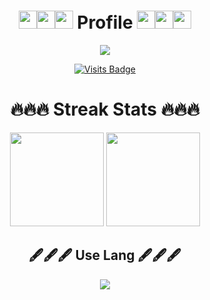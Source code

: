 <div align="center">

# <img src="https://github.com/sciencepal/sciencepal/blob/master/assets/Hi.gif" width="29px"><img src="https://github.com/sciencepal/sciencepal/blob/master/assets/Hi.gif" width="29px"><img src="https://github.com/sciencepal/sciencepal/blob/master/assets/Hi.gif" width="29px">  Profile  <img src="https://github.com/sciencepal/sciencepal/blob/master/assets/Hi.gif" width="29px"><img src="https://github.com/sciencepal/sciencepal/blob/master/assets/Hi.gif" width="29px"><img src="https://github.com/sciencepal/sciencepal/blob/master/assets/Hi.gif" width="29px">

<div align="center">
  <a href="https://github.com/DenverCoder1/readme-typing-svg">
    <img src="https://readme-typing-svg.herokuapp.com/?lines=Hello%20I'm%20akaboshinit;Hello%20I'm%20akaboshinit;&font=Fira%20Code&center=true&width=440&height=45&color=f75c7e&vCenter=true&size=22">
  </a>

</div>

<!--   <p>👀 I’m interested in Golang Flutter</p> -->
<!--   <p>🌱 I’m currently learning Next.js Flutter Golang</p> -->

[![Visits Badge](https://badges.pufler.dev/visits/akaboshinit/akaboshinit)](https://badges.pufler.dev)
</div>

<!--  
<div align="center">

# 📊📊📊 Status 📊📊📊
</div>

<div align="center">
  <a src="https://github.com/anuraghazra/github-readme-stats">
    <img src="https://github-readme-stats.vercel.app/api?username=akaboshinit&show_icons=true&bg_color=000000&title_color=FFFFFF&text_color=cccccc&border_color=666666"/>
  </a>
</div>
 -->
 
<div align="center">

# 🔥🔥🔥 Streak Stats 🔥🔥🔥
</div>

<div align="center">
<!--   <div style="display: flex; align-items: flex-start;"> -->
    <a src="https://git.io/streak-stats">
      <img height="150" src="http://github-readme-streak-stats.herokuapp.com?user=akaboshinit&theme=highcontrast"/>
    </a>
    <a src="https://github.com/vn7n24fzkq/github-profile-summary-cards">
      <img height="150" src="https://github-profile-summary-cards.vercel.app/api/cards/profile-details?username=akaboshinit&theme=solarized_dark"/>
    </a>
<!--   </div> -->
</div>

<div align="center">

## 🖋🖋🖋 Use Lang 🖋🖋🖋
</div>

<div align="center">
  <a src="https://github.com/anuraghazra/github-readme-stats">
    <img src="https://github-readme-stats.vercel.app/api/top-langs/?username=akaboshinit&layout=compact&bg_color=000000&title_color=FFFFFF&text_color=FFFFFF&border_color=666666"/>
  </a>
<?div>

<!-- 
<details>
<summary>💪 Github Cards Powered by</summary>
</details>

https://zzetao.github.io/awesome-github-profile/
-->
